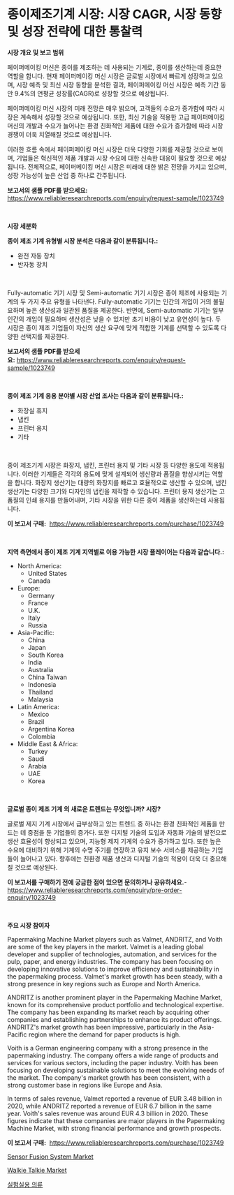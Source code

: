 <p><h1>종이제조기계 시장: 시장 CAGR, 시장 동향 및 성장 전략에 대한 통찰력</h1></p><p><strong>시장 개요 및 보고 범위</strong></p>
<p><p>페이퍼메이킹 머신은 종이를 제조하는 데 사용되는 기계로, 종이를 생산하는데 중요한 역할을 합니다. 현재 페이퍼메이킹 머신 시장은 글로벌 시장에서 빠르게 성장하고 있으며, 시장 예측 및 최신 시장 동향을 분석한 결과, 페이퍼메이킹 머신 시장은 예측 기간 동안 9.4%의 연평균 성장률(CAGR)로 성장할 것으로 예상됩니다. </p><p>페이퍼메이킹 머신 시장의 미래 전망은 매우 밝으며, 고객들의 수요가 증가함에 따라 시장은 계속해서 성장할 것으로 예상됩니다. 또한, 최신 기술을 적용한 고급 페이퍼메이킹 머신의 개발과 수요가 늘어나는 환경 친화적인 제품에 대한 수요가 증가함에 따라 시장 경쟁이 더욱 치열해질 것으로 예상됩니다.</p><p>이러한 흐름 속에서 페이퍼메이킹 머신 시장은 더욱 다양한 기회를 제공할 것으로 보이며, 기업들은 혁신적인 제품 개발과 시장 수요에 대한 신속한 대응이 필요할 것으로 예상됩니다. 전체적으로, 페이퍼메이킹 머신 시장은 미래에 대한 밝은 전망을 가지고 있으며, 성장 가능성이 높은 산업 중 하나로 간주됩니다.</p></p>
<p><strong>보고서의 샘플 PDF를 받으세요:</strong> <a href="https://www.reliableresearchreports.com/enquiry/request-sample/1023749">https://www.reliableresearchreports.com/enquiry/request-sample/1023749</a></p>
<p>&nbsp;</p>
<p><strong>시장 세분화</strong></p>
<p><strong>종이 제조 기계 유형별 시장 분석은 다음과 같이 분류됩니다.:</strong></p>
<p><ul><li>완전 자동 장치</li><li>반자동 장치</li></ul></p>
<p>&nbsp;</p>
<p><p>Fully-automatic 기기 시장 및 Semi-automatic 기기 시장은 종이 제조에 사용되는 기계의 두 가지 주요 유형을 나타낸다. Fully-automatic 기기는 인간의 개입이 거의 불필요하며 높은 생산성과 일관된 품질을 제공한다. 반면에, Semi-automatic 기기는 일부 인간의 개입이 필요하며 생산성은 낮을 수 있지만 초기 비용이 낮고 유연성이 높다. 두 시장은 종이 제조 기업들이 자신의 생산 요구에 맞게 적합한 기계를 선택할 수 있도록 다양한 선택지를 제공한다.</p></p>
<p><strong>보고서의 샘플 PDF를 받으세요:</strong>&nbsp;<a href="https://www.reliableresearchreports.com/enquiry/request-sample/1023749">https://www.reliableresearchreports.com/enquiry/request-sample/1023749</a></p>
<p>&nbsp;</p>
<p><strong> 종이 제조 기계 응용 분야별 시장 산업 조사는 다음과 같이 분류됩니다.:</strong></p>
<p><ul><li>화장실 휴지</li><li>냅킨</li><li>프린터 용지</li><li>기타</li></ul></p>
<p>&nbsp;</p>
<p><p>종이 제조기계 시장은 화장지, 냅킨, 프린터 용지 및 기타 시장 등 다양한 용도에 적용됩니다. 이러한 기계들은 각각의 용도에 맞게 설계되어 생산량과 품질을 향상시키는 역할을 합니다. 화장지 생산기는 대량의 화장지를 빠르고 효율적으로 생산할 수 있으며, 냅킨 생산기는 다양한 크기와 디자인의 냅킨을 제작할 수 있습니다. 프린터 용지 생산기는 고품질의 인쇄 용지를 만들어내며, 기타 시장을 위한 다른 종이 제품을 생산하는데 사용됩니다.</p></p>
<p><strong>이 보고서 구매:</strong>&nbsp; <a href="https://www.reliableresearchreports.com/purchase/1023749">https://www.reliableresearchreports.com/purchase/1023749</a></p>
<p>&nbsp;</p>
<p><strong>지역 측면에서 종이 제조 기계 지역별로 이용 가능한 시장 플레이어는 다음과 같습니다.:</strong></p>
<p><ul>
    <li>
        North America:
        <ul>
            <li>United States</li>
            <li>Canada</li>
        </ul>
    </li>
    <li>
        Europe:
        <ul>
            <li>Germany</li>
            <li>France</li>
            <li>U.K.</li>
            <li>Italy</li>
            <li>Russia</li>
        </ul>
    </li>
    <li>
        Asia-Pacific:
        <ul>
            <li>China</li>
            <li>Japan</li>
            <li>South Korea</li>
            <li>India</li>
            <li>Australia</li>
            <li>China Taiwan</li>
            <li>Indonesia</li>
            <li>Thailand</li>
            <li>Malaysia</li>
        </ul>
    </li>
    <li>
        Latin America:
        <ul>
            <li>Mexico</li>
            <li>Brazil</li>
            <li>Argentina Korea</li>
            <li>Colombia</li>
        </ul>
    </li>
    <li>
        Middle East & Africa:
        <ul>
            <li>Turkey</li>
            <li>Saudi</li>
            <li>Arabia</li>
            <li>UAE</li>
            <li>Korea</li>
        </ul>
    </li>
    </ul></p>
<p>&nbsp;</p>
<p><strong>글로벌 종이 제조 기계 의 새로운 트렌드는 무엇입니까? 시장?</strong></p>
<p><p>글로벌 제지 기계 시장에서 급부상하고 있는 트렌드 중 하나는 환경 친화적인 제품을 만드는 데 중점을 둔 기업들의 증가다. 또한 디지털 기술의 도입과 자동화 기술의 발전으로 생산 효율성이 향상되고 있으며, 지능형 제지 기계의 수요가 증가하고 있다. 또한 높은 수요에 대비하기 위해 기계의 수명 주기를 연장하고 유지 보수 서비스를 제공하는 기업들이 늘어나고 있다. 향후에는 친환경 제품 생산과 디지털 기술의 적용이 더욱 더 중요해질 것으로 예상된다.</p></p>
<p><strong>이 보고서를 구매하기 전에 궁금한 점이 있으면 문의하거나 공유하세요.</strong>- <a href="https://www.reliableresearchreports.com/enquiry/pre-order-enquiry/1023749">https://www.reliableresearchreports.com/enquiry/pre-order-enquiry/1023749</a></p>
<p>&nbsp;</p>
<p><strong>주요 시장 참여자</strong></p>
<p><p>Papermaking Machine Market players such as Valmet, ANDRITZ, and Voith are some of the key players in the market. Valmet is a leading global developer and supplier of technologies, automation, and services for the pulp, paper, and energy industries. The company has been focusing on developing innovative solutions to improve efficiency and sustainability in the papermaking process. Valmet's market growth has been steady, with a strong presence in key regions such as Europe and North America.</p><p>ANDRITZ is another prominent player in the Papermaking Machine Market, known for its comprehensive product portfolio and technological expertise. The company has been expanding its market reach by acquiring other companies and establishing partnerships to enhance its product offerings. ANDRITZ's market growth has been impressive, particularly in the Asia-Pacific region where the demand for paper products is high.</p><p>Voith is a German engineering company with a strong presence in the papermaking industry. The company offers a wide range of products and services for various sectors, including the paper industry. Voith has been focusing on developing sustainable solutions to meet the evolving needs of the market. The company's market growth has been consistent, with a strong customer base in regions like Europe and Asia.</p><p>In terms of sales revenue, Valmet reported a revenue of EUR 3.48 billion in 2020, while ANDRITZ reported a revenue of EUR 6.7 billion in the same year. Voith's sales revenue was around EUR 4.3 billion in 2020. These figures indicate that these companies are major players in the Papermaking Machine Market, with strong financial performance and growth prospects.</p></p>
<p><strong>이 보고서 구매:</strong>&nbsp;&nbsp;<a href="https://www.reliableresearchreports.com/purchase/1023749">https://www.reliableresearchreports.com/purchase/1023749</a></p>
<p><p><a href="https://github.com/wwwkeltoum/Market-Research-Report-List-2/blob/main/sensor-fusion-system-market.md">Sensor Fusion System Market</a></p><p><a href="https://github.com/joannesouthgate/Market-Research-Report-List-2/blob/main/walkie-talkie-market.md">Walkie Talkie Market</a></p><p><a href="https://github.com/fernandotryO5lson96765/Market-Research-Report-List-1/blob/main/72800429122.md">실험실용 의류</a></p></p>
